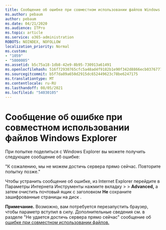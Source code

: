 ```yaml
---
title: Сообщение об ошибке при совместном использовании файлов Windows Explorer
ms.author: pebaum
author: pebaum
ms.date: 04/21/2020
ms.audience: ITPro
ms.topic: article
ms.service: o365-administration
ROBOTS: NOINDEX, NOFOLLOW
localization_priority: Normal
ms.custom:
- "1059"
- "5800005"
ms.assetid: b5c75a18-1db8-42e9-8b95-730913a61491
ms.openlocfilehash: 516f72930765cfc5a48ad4f9182b1e90f342d8866ecb03767772f47676911d2e
ms.sourcegitcommit: b5f7da89a650d2915dc652449623c78be6247175
ms.translationtype: MT
ms.contentlocale: ru-RU
ms.lasthandoff: 08/05/2021
ms.locfileid: "54030105"
---
```

# <a name="error-message-when-sharing-files-from-windows-explorer"></a>Сообщение об ошибке при совместном использовании файлов Windows Explorer

При попытке поделиться с Windows Explorer вы можете получить следующее сообщение об ошибке:
  
"К сожалению, мы не можем достичь сервера прямо сейчас. Повторите попытку позже."
  
Чтобы устранить сообщение об ошибке, из Internet Explorer перейдите в Параметры Интернета Инструменты нажмите вкладку  \>  \> **Advanced,** а затем очистить почтовый ящик с заголовком **Не** сохраните зашифрованные страницы на диск .
  
 **Примечание.** Возможно, вам потребуется перезапустить браузер, чтобы параметр вступил в силу. Дополнительные сведения см. в разделе "Не удается достичь сервера прямо сейчас" сообщение об [ошибке при совместном использовании файлов.](https://go.microsoft.com/fwlink/?linkid=2022914)
  